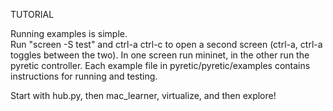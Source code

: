 TUTORIAL

Running examples is simple.  
Run "screen -S test" and ctrl-a ctrl-c to open a second screen (ctrl-a, ctrl-a toggles between the two).
In one screen run mininet, in the other run the pyretic controller.
Each example file in pyretic/pyretic/examples contains instructions for running and testing.

Start with hub.py, then mac_learner, virtualize, and then explore!